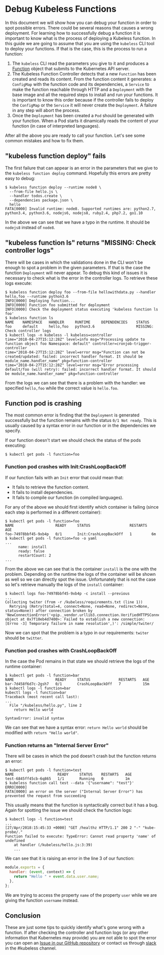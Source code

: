 # Debug Kubeless Functions

In this document we will show how you can debug your function in order to spot possible errors. There could be several reasons that causes a wrong deployment. For learning how to successfully debug a function it is important to know what is the process of deploying a Kubeless function. In this guide we are going to assume that you are using the `kubeless` CLI tool to deploy your functions. If that is the case, this is the process to run a function:

 1. The `kubeless` CLI read the parameters you give to it and produces a [Function](/docs/advanced-function-deployment) object that submits to the Kubernetes API server.
 2. The Kubeless Function Controller detects that a new `Function` has been created and reads its content. From the function content it generates: a `ConfigMap` with the function code and its dependencies, a `Service` to make the function reachable through HTTP and a `Deployment` with the base image and all the required steps to install and run your functions. It is important to know this order because if the controller fails to deploy the `ConfigMap` or the `Service` it will never create the `Deployment`. A failure in any step will abort the process.
 3. Once the `Deployment` has been created a `Pod` should be generated with your function. When a Pod starts it dinamically reads the content of your function (in case of interpreted languages).

After all the above you are ready to call your function. Let's see some common mistakes and how to fix them.

## "kubeless function deploy" fails

The first failure that can appear is an error in the parameters that we give to the `kubeless function deploy` command. Hopefully this errors are pretty easy to debug:

```console
$ kubeless function deploy --runtime node8 \
  --from-file hello.js \
  --handler todos.create \
  --dependencies package.json \
  hello
FATA[0000] Invalid runtime: node8. Supported runtimes are: python2.7, python3.4, python3.6, nodejs6, nodejs8, ruby2.4, php7.2, go1.10
```

In the above we can see that we have a typo in the runtime. It should be `nodejs8` instead of `node8`.

## "kubeless function ls" returns "MISSING: Check controller logs"

There will be cases in which the validations done in the CLI won't be enough to spot a problem in the given parameters. If that is the case the function `Deployment` will never appear. To debug this kind of issues it is necessary to check what is the error in the controller logs. To retrieve these logs execute:

```
$ kubeless function deploy foo --from-file hellowithdata.py --handler hello,foo --runtime python3.6
INFO[0000] Deploying function...
INFO[0000] Function foo submitted for deployment
INFO[0000] Check the deployment status executing 'kubeless function ls foo'
$ kubeless function ls
NAME 	NAMESPACE	HANDLER  	RUNTIME  	DEPENDENCIES	STATUS
foo  	default  	hello,foo	python3.6	            	MISSING: Check controller logs
$ kubectl logs -n kubeless -l kubeless=controller
time="2018-04-27T15:12:28Z" level=info msg="Processing update to function object foo Namespace: default" controller=cronjob-trigger-controller
time="2018-04-27T15:12:28Z" level=error msg="Function can not be created/updated: failed: incorrect handler format. It should be module_name.handler_name" pkg=function-controller
time="2018-04-27T15:12:28Z" level=error msg="Error processing default/foo (will retry): failed: incorrect handler format. It should be module_name.handler_name" pkg=function-controller
```

From the logs we can see that there is a problem with the handler: we specified `hello,foo` while the correct value is `hello.foo`.

## Function pod is crashing

The most common error is finding that the `Deployment` is generated successfully but the function remains with the status `0/1 Not ready`. This is usually caused by a syntax error in our function or in the dependencies we specify.

If our function doesn't start we should check the status of the pods executing:

```
$ kubectl get pods -l function=foo
```

### Function pod crashes with Init:CrashLoopBackOff

If our function fails with an `Init` error that could mean that:

 - It fails to retrieve the function content.
 - It fails to install dependencies.
 - It fails to compile our function (in compiled languages).

For any of the above we should first identify which container is failing (since each step is performed in a different container):

```console
$ kubectl get pods -l function=foo
NAME                   READY     STATUS                  RESTARTS   AGE
foo-74978bbf45-9xb4p   0/1       Init:CrashLoopBackOff   1         6m
$ kubectl get pods -l function=foo -o yaml
...
      name: install
      ready: false
      restartCount: 2
...
```

From the above we can see that is the container `install` is the one with the problem. Depending on the runtime the logs of the container will be shown as well so we can directly spot the issue. Unfortunately that is not the case so let's retrieve manually the logs of the `install` container:

```console
$ kubectl logs foo-74978bbf45-9xb4p -c install --previous
...
Collecting twiter (from -r /kubeless/requirements.txt (line 1))
  Retrying (Retry(total=4, connect=None, read=None, redirect=None, status=None)) after connection broken by 'NewConnectionError('<pip._vendor.urllib3.connection.VerifiedHTTPSConnection object at 0x7f10eb4d7400>: Failed to establish a new connection: [Errno -3] Temporary failure in name resolution',)': /simple/twiter/
```

Now we can spot that the problem is a typo in our requirements: `twiter` should be `twitter`.

### Function pod crashes with CrashLoopBackOff

In the case the Pod remains in that state we should retrieve the logs of the runtime container:

```console
$ kubectl get pods -l function=bar
NAME                   READY     STATUS             RESTARTS   AGE
bar-7d458f6d7c-2gsh7   0/1       CrashLoopBackOff   7          15m
$ kubectl logs -l function=bar
kubectl logs -l function=bar
Traceback (most recent call last):
...
  File "/kubeless/hello.py", line 2
    return Hello world
                     ^
SyntaxError: invalid syntax
```

We can see that we have a syntax error: `return Hello world` should be modified with `return "Hello world"`.

### Function returns an "Internal Server Error"

There will be cases in which the pod doesn't crash but the function returns an error:

```console
$ kubectl get pods -l function=test
NAME                    READY     STATUS    RESTARTS   AGE
test-6845ff45cb-6q865   1/1       Running   0          1m
$ kubeless function call test --data '{"username": "test"}'
ERRO[0000]
FATA[0000] an error on the server ("Internal Server Error") has prevented the request from succeeding
```

This usually means that the function is syntactically correct but it has a bug. Again for spotting the issue we should check the function logs:

```console
$ kubectl logs -l function=test
...
[27/Apr/2018:15:45:33 +0000] "GET /healthz HTTP/1.1" 200 2 "-" "kube-probe/."
Function failed to execute: TypeError: Cannot read property 'name' of undefined
    at handler (/kubeless/hello.js:3:39)
    ...
```

We can see that it is raising an error in the line 3 of our function:

```js
module.exports = {
  handler: (event, context) => {
    return "Hello " + event.data.user.name;
  },
};
```

We are trying to access the property `name` of the property `user` while we are giving the function `username` instead.

## Conclusion

These are just some tips to quickly identify what's gone wrong with a function. If after checking the controller and function logs (or any other information that Kubernetes may provide) you are not able to spot the error you can open an [Issue in our GitHub repository](https://github.com/kubeless/kubeless/issues) or contact us through [slack](http://slack.k8s.io) in the #kubeless channel.
